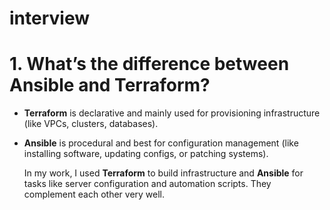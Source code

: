 # interview
# **1. What’s the difference between Ansible and Terraform?**

- **Terraform** is declarative and mainly used for provisioning infrastructure (like VPCs, clusters, databases).
- **Ansible** is procedural and best for configuration management (like installing software, updating configs, or patching systems).
    
    In my work, I used **Terraform** to build infrastructure and **Ansible** for tasks like server configuration and automation scripts. They complement each other very well.